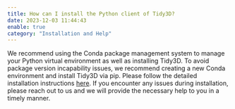 ```yaml
---
title: How can I install the Python client of Tidy3D?
date: 2023-12-03 11:44:43
enable: true
category: "Installation and Help"
---
```

<div><div>We recommend using the Conda package management system to manage your Python virtual environment as well as installing Tidy3D. To avoid package version incapability issues, we recommend creating a new Conda environment and install Tidy3D via pip. Please follow the detailed installation instructions <a target="_blank" rel="noopener" href="https://docs.flexcompute.com/projects/tidy3d/en/stable/quickstart.html">here</a>. If you encounter any issues during installation, please reach out to us and we will provide the necessary help to you in a timely manner.</div></div>

